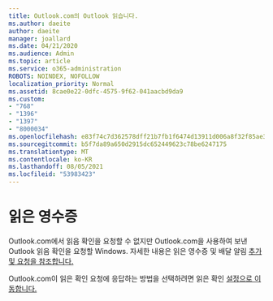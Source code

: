 ```yaml
---
title: Outlook.com의 Outlook 읽습니다.
ms.author: daeite
author: daeite
manager: joallard
ms.date: 04/21/2020
ms.audience: Admin
ms.topic: article
ms.service: o365-administration
ROBOTS: NOINDEX, NOFOLLOW
localization_priority: Normal
ms.assetid: 8cae0e22-0dfc-4575-9f62-041aacbd9da9
ms.custom:
- "768"
- "1396"
- "1397"
- "8000034"
ms.openlocfilehash: e83f74c7d362578dff21b7fb1f6474d13911d006a8f32f85ae30bce73bf8fd52
ms.sourcegitcommit: b5f7da89a650d2915dc652449623c78be6247175
ms.translationtype: MT
ms.contentlocale: ko-KR
ms.lasthandoff: 08/05/2021
ms.locfileid: "53983423"
---
```

# <a name="read-receipts"></a>읽은 영수증

Outlook.com에서 읽음 확인을 요청할 수 없지만 Outlook.com을 사용하여 보낸 Outlook 읽음 확인을 요청할 Windows. 자세한 내용은 읽은 영수증 및 배달 알림 [추가 및 요청을 참조합니다.](https://support.office.com/article/a34bf70a-4c2c-4461-b2a1-12e4a7a92141?wt.mc_id=Office_Outlook_com_Alchemy)
  
Outlook.com이 읽은 확인 요청에 응답하는 방법을 선택하려면 읽은 확인 [설정으로 이동합니다.](https://outlook.live.com/mail/options/mail/handling/readReceipts)
